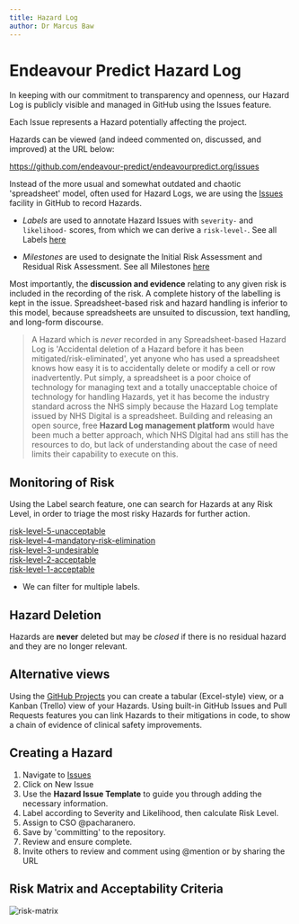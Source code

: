 ```yaml
---
title: Hazard Log
author: Dr Marcus Baw
---
```


# Endeavour Predict Hazard Log

In keeping with our commitment to transparency and openness, our Hazard Log is publicly visible and managed in GitHub using the Issues feature.

Each Issue represents a Hazard potentially affecting the project.

Hazards can be viewed (and indeed commented on, discussed, and improved) at the URL below:

<https://github.com/endeavour-predict/endeavourpredict.org/issues>

Instead of the more usual and somewhat outdated and chaotic 'spreadsheet' model, often used for Hazard Logs, we are using the [Issues](https://github.com/endeavour-predict/endeavourpredict.org/issues/issues) facility in GitHub to record Hazards.

- _Labels_ are used to annotate Hazard Issues with `severity-` and `likelihood-` scores, from which we can derive a `risk-level-`. See all Labels [here](https://github.com/endeavour-predict/endeavourpredict.org/issues/labels)

- _Milestones_ are used to designate the Initial Risk Assessment and Residual Risk Assessment. See all Milestones [here](https://github.com/endeavour-predict/endeavourpredict.org/issues/milestones)

Most importantly, the **discussion and evidence** relating to any given risk is included in the recording of the risk. A complete history of the labelling is kept in the issue. Spreadsheet-based risk and hazard handling is inferior to this model, because spreadsheets are unsuited to discussion, text handling, and long-form discourse.

> A Hazard which is _never_ recorded in any Spreadsheet-based Hazard Log is 'Accidental deletion of a Hazard before it has been mitigated/risk-eliminated', yet anyone who has used a spreadsheet knows how easy it is to accidentally delete or modify a cell or row inadvertently.
> Put simply, a spreadsheet is a poor choice of technology for managing text and a totally unacceptable choice of technology for handling Hazards, yet it has become the industry standard across the NHS simply because the Hazard Log template issued by NHS Digital is a spreadsheet. Building and releasing an open source, free **Hazard Log management platform** would have been much a better approach, which NHS DIgital had ans still has the resources to do, but lack of understanding about the case of need limits their capability to execute on this.

## Monitoring of Risk

Using the Label search feature, one can search for Hazards at any Risk Level, in order to triage the most risky Hazards for further action.

[risk-level-5-unacceptable](https://github.com/endeavour-predict/endeavourpredict.org/issues/labels/risk-level-5-unacceptable)  
[risk-level-4-mandatory-risk-elimination](https://github.com/endeavour-predict/endeavourpredict.org/issues/labels/risk-level-4-mandatory-risk-elimination)  
[risk-level-3-undesirable](https://github.com/endeavour-predict/endeavourpredict.org/issues/labels/risk-level-3-undesirable)  
[risk-level-2-acceptable](https://github.com/endeavour-predict/endeavourpredict.org/issues/labels/risk-level-2-acceptable)  
[risk-level-1-acceptable](https://github.com/endeavour-predict/endeavourpredict.org/issues/labels/risk-level-1-acceptable)

- We can filter for multiple labels.

## Hazard Deletion

Hazards are **never** deleted but may be _closed_ if there is no residual hazard and they are no longer relevant.

## Alternative views

Using the [GitHub Projects](hhttps://github.com/endeavour-predict/endeavourpredict.org/issues/projects) you can create a tabular (Excel-style) view, or a Kanban (Trello) view of your Hazards. Using built-in GitHub Issues and Pull Requests features you can link Hazards to their mitigations in code, to show a chain of evidence of clinical safety improvements.

## Creating a Hazard

1. Navigate to [Issues](https://github.com/endeavour-predict/endeavourpredict.org/issues/issues)
2. Click on New Issue
3. Use the **Hazard Issue Template** to guide you through adding the necessary information.
4. Label according to Severity and Likelihood, then calculate Risk Level.
5. Assign to CSO @pacharanero.
6. Save by 'committing' to the repository.
7. Review and ensure complete.
8. Invite others to review and comment using @mention or by sharing the URL

## Risk Matrix and Acceptability Criteria

![risk-matrix](_assets/_images/risk-matrix.png)